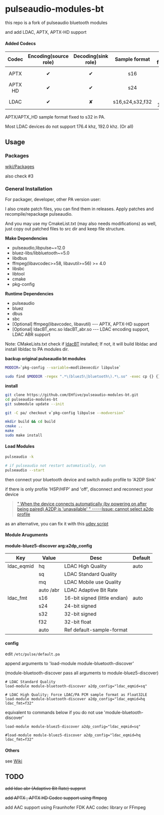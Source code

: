 # pulseaudio-modules-bt

this repo is a fork of pulseaudio bluetooth modules

and add LDAC, APTX, APTX-HD support

#### Added Codecs
|Codec|Encoding(source role)|Decoding(sink role)|Sample format|Sample frequnecy|
|:---:|:---:|:---:|:---:|:---:|
|APTX | ✔| ✔ |s16|16-48 khz|
|APTX HD| ✔| ✔ |s24|16-48 khz|
|LDAC |✔ |✘|s16,s24,s32,f32|44.1-192.0 khz|

APTX/APTX_HD sample format fixed to s32 in PA.

Most LDAC devices do not support 176.4 khz, 192.0 khz. (Or all)

## Usage
### Packages

[wiki/Packages](https://github.com/EHfive/pulseaudio-modules-bt/wiki/Packages)

also check #3

### General Installation

For packager, developer, other PA version user:

I also create patch files, you can find them in releases. Apply patches and recompile/repackage pulseaudio.

And you may use my CmakeList.txt (may also needs modifications) as well, just copy out patched files to src dir and keep file structure.

**Make Dependencies**

* pulseaudio,libpulse~=12.0
* bluez-libs/libbluetooth~=5.0
* libdbus
* ffmpeg(libavcodec>=58, libavutil>=56) >= 4.0
* libsbc
* libtool
* cmake
* pkg-config

**Runtime Dependencies**

* pulseaudio
* bluez
* dbus
* sbc
* [Optional] ffmpeg(libavcodec, libavutil) --- APTX, APTX-HD support
* [Optional] ldacBT_enc.so ldacBT_abr.so   --- LDAC encoding support, LDAC ABR support

Note: CMakeLists.txt check if [ldacBT](https://github.com/EHfive/ldacBT) installed; If not, it will build libldac and install libldac to PA modules dir.

**backup original pulseaudio bt modules**

```bash
MODDIR=`pkg-config --variable=modlibexecdir libpulse`

sudo find $MODDIR -regex ".*\(bluez5\|bluetooth\).*\.so" -exec cp {} {}.bak \;
```

**install**

```bash
git clone https://github.com/EHfive/pulseaudio-modules-bt.git
cd pulseaudio-modules-bt
git submodule update --init

git -C pa/ checkout v`pkg-config libpulse --modversion`

mkdir build && cd build
cmake ..
make
sudo make install
```

#### Load Modules

```bash
pulseaudio -k

# if pulseaudio not restart automatically, run
pulseaudio --start
```

then connect your bluetooth device and switch audio profile to 'A2DP Sink'

if there is only profile 'HSP/HFP' and 'off', disconnect and reconnect your device

> [" When the device connects automatically (by powering on after being paired) A2DP is 'unavailable' "   -----Issue: cannot select a2dp profile](https://gitlab.freedesktop.org/pulseaudio/pulseaudio/issues/525)

as an alternative, you can fix it with this [udev script](https://gist.github.com/EHfive/c4f1218a75f95b076f0387403246de78)

#### Module Aruguments

**module-bluez5-discover arg:a2dp_config**

|Key| Value|Desc |Default|
|---|---|---|---|
|ldac_eqmid|hq|LDAC High Quality|auto|
||sq|LDAC Standard Quality|
||mq|LDAC Mobile use Quality|
||auto /abr|LDAC Adaptive Bit Rate|
|ldac_fmt|s16|16-bit signed (little endian)|auto|
||s24|24-bit signed|
||s32|32-bit signed|
||f32|32-bit float|
||auto|Ref default-sample-format|

#### config

edit `/etc/pulse/default.pa`

append arguments to 'load-module module-bluetooth-discover'

(module-bluetooth-discover pass all arguments to module-bluez5-discover)

    # LDAC Standard Quality
    load-module module-bluetooth-discover a2dp_config="ldac_eqmid=sq"

    # LDAC High Quality; Force LDAC/PA PCM sample format as Float32LE
    load-module module-bluetooth-discover a2dp_config="ldac_eqmid=hq ldac_fmt=f32"


equivalent to commands below if you do not use 'module-bluetooth-discover'

    load-module module-bluez5-discover a2dp_config="ldac_eqmid=sq"

    #load-module module-bluez5-discover a2dp_config="ldac_eqmid=hq ldac_fmt=f32"

#### Others

see [Wiki](https://github.com/EHfive/pulseaudio-modules-bt/wiki)

## TODO

~~add ldac abr (Adaptive Bit Rate) supprot~~

~~add APTX , APTX HD Codec support using ffmpeg~~

add AAC support using Fraunhofer FDK AAC codec library or FFmpeg

